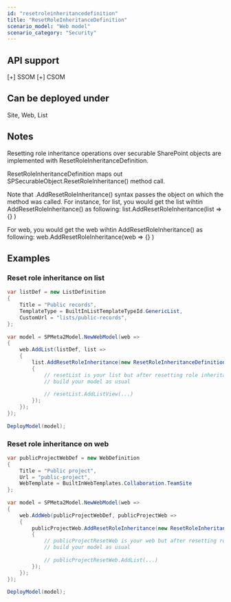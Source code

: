 ```yaml
---
id: "resetroleinheritancedefinition"
title: "ResetRoleInheritanceDefinition"
scenario_model: "Web model"
scenario_category: "Security"
---
```


## API support
[+] SSOM [+] CSOM

## Can be deployed under
Site, Web, List

## Notes
Resetting role inheritance operations over securable SharePoint objects are implemented with ResetRoleInheritanceDefinition.

ResetRoleInheritanceDefinition maps out SPSecurableObject.ResetRoleInheritance() method call.

Note that .AddResetRoleInheritance() syntax passes the object on which the method was called. For instance, for list, you would get the list wihtin AddResetRoleInheritance() as following: list.AddResetRoleInheritance(list => {} )

For web, you would get the web wihtin AddResetRoleInheritance() as following: web.AddResetRoleInheritance(web => {} )

## Examples

### Reset role inheritance on list

```cs
var listDef = new ListDefinition
{
    Title = "Public records",
    TemplateType = BuiltInListTemplateTypeId.GenericList,
    CustomUrl = "lists/public-records",
};
 
var model = SPMeta2Model.NewWebModel(web =>
{
    web.AddList(listDef, list =>
    {
        list.AddResetRoleInheritance(new ResetRoleInheritanceDefinition(), resetList =>
        {
            // resetList is your list but after resetting role inheritance
            // build your model as usual
 
            // resetList.AddListView(...)
        });
    });
});
 
DeployModel(model);

```

### Reset role inheritance on web

```cs
var publicProjectWebDef = new WebDefinition
{
    Title = "Public project",
    Url = "public-project",
    WebTemplate = BuiltInWebTemplates.Collaboration.TeamSite
};
 
var model = SPMeta2Model.NewWebModel(web =>
{
    web.AddWeb(publicProjectWebDef, publicProjectWeb =>
    {
        publicProjectWeb.AddResetRoleInheritance(new ResetRoleInheritanceDefinition(), publicProjectResetWeb =>
        {
            // publicProjectResetWeb is your web but after resetting role inheritance
            // build your model as usual
 
            // publicProjectResetWeb.AddList(...)
        });
    });
});
 
DeployModel(model);
```